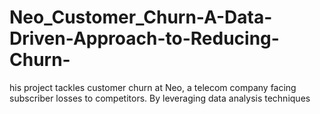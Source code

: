 # Neo_Customer_Churn-A-Data-Driven-Approach-to-Reducing-Churn-
his project tackles customer churn at Neo, a telecom company facing subscriber losses to competitors. By leveraging data analysis techniques
